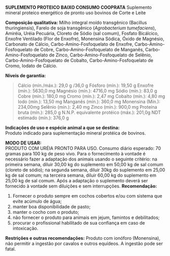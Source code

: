 ﻿**SUPLEMENTO PROTEICO BAIXO CONSUMO COOPRATA**
Suplemento mineral proteico energético de pronto uso bovinos de Corte e Leite
 
**Composição qualitativa:**
Milho integral moído transgênico (Bacillus thuringiensis), Farelo de soja transgênico (_Agrobacterium tumefaciens_), Amiréia, Uréia Pecuária, Cloreto de Sódio (sal comum), Fosfato Bicálcico, Enxofre Ventilado (Flor de Enxofre), Monensina Sódica, Óxido de Magnésio, Carbonato de Cálcio, Carbo-Amino-Fosfoquelato de Enxofre, Carbo-Amino-Fosfoquelato de Cobre, Carbo-Amino-Fosfoquelato de Manganês, Carbo-Amino-Fosfoquelato de Zinco, Carbo-Amino-Fosfoquelato de Selênio, Carbo-Amino-Fosfoquelato de Cobalto, Carbo-Amino-Fosfoquelato de Cromo, Iodato de Cálcio.

**Níveis de garantia:**  
>Cálcio (mín./máx.): 29,0 g /36,0 g
>Fósforo (mín.): 19,50 g
>Enxofre (mín.): 5630,0 mg
>Magnésio (mín.): 4716,0 mg
>Sódio (mín.): 83,0 g
>Cobre (mín.): 180,0 mg
>Cromo (mín.): 2,47 mg
>Cobalto (mín.): 4,80 mg
>Iodo (mín.): 13,50 mg
>Manganês (mín.): 360,0 mg
>Monensina (Mín.): 234,00mg
>Selênio (mín.): 2,40 mg
>Zinco (mín.): 900,0 mg
>Proteína bruta (mín.): 285,0 g
>N.N.P. equivalente protéico (máx.): 201,0g
>NDT estimado (mín.): 376,0 g

**Indicações de uso e espécie animal a que se destina:**    
Produto indicado para suplementação mineral protéica de bovinos.
  
**MODO DE USAR:**   
PRODUTO COM URÉIA PRONTO PARA USO. Consumo diário esperado: 70 gramas para 100 kg de peso vivo. Para o fornecimento à vontade é necessário fazer a adaptação dos animais usando o seguinte critério: na primeira semana, diluir 30,00 kg do suplemento em 50,00 kg de sal comum (cloreto de sódio); na segunda semana, diluir 30kg do suplemento em 25,00 kg de sal comum; na terceira semana, diluir 60,00 kg do suplemento em 25,00 kg de sal comum. Após a adaptação o suplemento deverá ser fornecido à vontade sem diluições e sem interrupções.
**Recomendação:**
1.  Fornecer o produto sempre em cochos cobertos e/ou com sistema que evite acúmulo de água;
2. manter boa disponibilidade de pasto;
3. manter o cocho com o produto;
4. não fornecer o produto para animais em jejum, famintos e debilitados; 
5. procurar o profissional habilitado de sua confiança em caso de intoxicação.

**Restrições e outras recomendações:** 
Produto com ionóforo (Monensina), não permitir a ingestão por cavalos e outros equídeos. A ingestão pode ser fatal.

